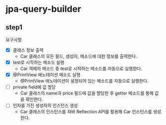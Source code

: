 # jpa-query-builder

## step1

요구사항
- [x] 클래스 정보 출력
  - Car 클래스의 모든 필드, 생성자, 메소드에 대한 정보를 출력한다.
- [x] test로 시작하는 메소드 실행
    - Car 객체의 메소드 중 test로 시작하는 메소드를 자동으로 실행한다.
- [x] @PrintView 애노테이션 메소드 실행
    - @PrintView 애노테이션이 설정되어 있는 메소드를 자동으로 실행한다.
- [ ] private field에 값 할당
    - Car 클래스의 name과 price 필드에 값을 할당한 후 getter 메소드를 통해 값을 확인한다.
- [ ] 인자를 가진 생성자의 인스턴스 생성
    - Car 클래스의 인스턴스를 자바 Reflection API를 활용해 Car 인스턴스를 생성한다.

